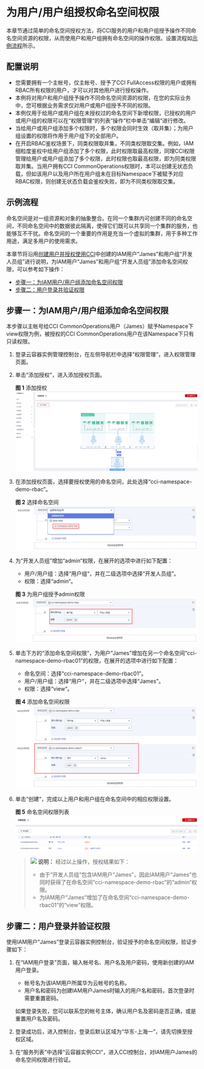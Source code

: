 # 为用户/用户组授权命名空间权限<a name="cci_01_0094"></a>

本章节通过简单的命名空间授权方法，将CCI服务的用户和用户组授予操作不同命名空间资源的权限，从而使用户和用户组拥有命名空间的操作权限。设置流程如[示例流程](#section41056841)所示。

## 配置说明<a name="section188449192496"></a>

-   您需要拥有一个主帐号，仅主帐号、授予了CCI FullAccess权限的用户或拥有RBAC所有权限的用户，才可以对其他用户进行授权操作。
-   本例将对用户和用户组授予操作不同命名空间资源的权限，在您的实际业务中，您可根据业务需求仅对用户或用户组授予不同的权限。
-   本例仅用于给用户或用户组在未授权过的命名空间下新增权限，已授权的用户或用户组的权限可以在“权限管理“的列表“操作“栏中单击“编辑“进行修改。
-   当给用户或用户组添加多个权限时，多个权限会同时生效（取并集）；为用户组设置的权限将作用于用户组下的全部用户。
-   在开启RBAC鉴权场景下，同类权限取并集，不同类权限取交集。例如，IAM细粒度鉴权中给用户组添加了多个权限，此时权限取最高权限，同理CCI权限管理给用户或用户组添加了多个权限，此时权限也取最高权限，即为同类权限取并集。当用户拥有CCI CommonOperations权限时，本可以创建无状态负载，但如该用户以及用户所在用户组未在目标Namespace下被赋予对应RBAC权限，则创建无状态负载会鉴权失败，即为不同类权限取交集。

## 示例流程<a name="section41056841"></a>

命名空间是对一组资源和对象的抽象整合。在同一个集群内可创建不同的命名空间，不同命名空间中的数据彼此隔离，使得它们既可以共享同一个集群的服务，也能够互不干扰。命名空间的一个重要的作用是充当一个虚拟的集群，用于多种工作用途，满足多用户的使用需求。

本章节将沿用[创建用户并授权使用CCI](创建用户并授权使用CCI.md)中创建的IAM用户“James”和用户组“开发人员组”进行说明，为IAM用户“James”和用户组“开发人员组”添加命名空间权限，可以参考如下操作：

-   [步骤一：为IAM用户/用户组添加命名空间权限](#section39693318615)
-   [步骤二：用户登录并验证权限](#section191001533766)

## 步骤一：为IAM用户/用户组添加命名空间权限<a name="section39693318615"></a>

本步骤以主帐号给CCI CommonOperations用户（James）赋予Namespace下view权限为例，被授权的CCI CommonOperations用户在该Namespace下只有只读权限。

1.  登录云容器实例管理控制台，在左侧导航栏中选择“权限管理“，进入权限管理页面。
2.  单击“添加授权“，进入添加授权页面。

    **图 1**  添加授权<a name="fig1764083303919"></a>  
    ![](figures/添加授权.png "添加授权")

3.  在添加授权页面，选择要授权使用的命名空间，此处选择“cci-namespace-demo-rbac”。

    **图 2**  选择命名空间<a name="fig1264116334393"></a>  
    ![](figures/选择命名空间.png "选择命名空间")

4.  为“开发人员组”增加“admin“权限，在展开的选项中进行如下配置：

    -   用户/用户组：选择“用户组“，并在二级选项中选择“开发人员组”。
    -   权限：选择“admin“。

    **图 3**  为用户组授予admin权限<a name="fig184293156227"></a>  
    ![](figures/为用户组授予admin权限.png "为用户组授予admin权限")

5.  单击下方的“添加命名空间权限“，为用户“James”增加在另一个命名空间“cci-namespace-demo-rbac01”的权限，在展开的选项中进行如下配置：

    -   命名空间：选择“cci-namespace-demo-rbac01”。
    -   用户/用户组：选择“用户“，并在二级选项中选择“James”。
    -   权限：选择“view“。

    **图 4**  添加命名空间权限<a name="fig01111919565"></a>  
    ![](figures/添加命名空间权限.png "添加命名空间权限")

6.  单击“创建“，完成以上用户和用户组在命名空间中的相应权限设置。

    **图 5**  命名空间权限列表<a name="fig55218455171"></a>  
    ![](figures/命名空间权限列表.png "命名空间权限列表")

    >![](public_sys-resources/icon-note.gif) **说明：** 
    >经过以上操作，授权结果如下：
    >-   由于“开发人员组”包含IAM用户“James”，因此IAM用户“James”也同时获得了在命名空间“cci-namespace-demo-rbac”的“admin“权限。
    >-   为IAM用户“James”增加了在命名空间“cci-namespace-demo-rbac01”的“view“权限。


## 步骤二：用户登录并验证权限<a name="section191001533766"></a>

使用IAM用户“James”登录云容器实例控制台，验证授予的命名空间权限，验证步骤如下：

1.  在“IAM用户登录”页面，输入帐号名、用户名及用户密码，使用新创建的IAM用户登录。

    -   帐号名为该IAM用户所属华为云帐号的名称。
    -   用户名和密码为创建IAM用户James时输入的用户名和密码，首次登录时需要重置密码。

    如果登录失败，您可以联系您的帐号主体，确认用户名及密码是否正确，或是重置用户名及密码。

2.  登录成功后，进入控制台，登录后默认区域为“华东-上海一”，请先切换至授权区域。
3.  在“服务列表”中选择“云容器实例CCI“，进入CCI控制台，对IAM用户James的命名空间权限进行验证。

